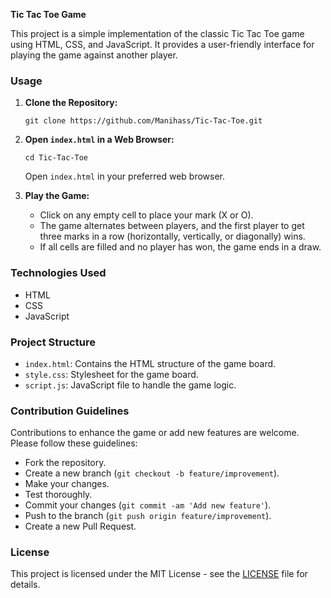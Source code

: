 **Tic Tac Toe Game**

This project is a simple implementation of the classic Tic Tac Toe game using HTML, CSS, and JavaScript. It provides a user-friendly interface for playing the game against another player.

### Usage
1. **Clone the Repository:**
   ```
   git clone https://github.com/Manihass/Tic-Tac-Toe.git
   ```

2. **Open `index.html` in a Web Browser:**
   ```
   cd Tic-Tac-Toe
   ```
   Open `index.html` in your preferred web browser.

3. **Play the Game:**
   - Click on any empty cell to place your mark (X or O).
   - The game alternates between players, and the first player to get three marks in a row (horizontally, vertically, or diagonally) wins.
   - If all cells are filled and no player has won, the game ends in a draw.

### Technologies Used
- HTML
- CSS
- JavaScript

### Project Structure
- `index.html`: Contains the HTML structure of the game board.
- `style.css`: Stylesheet for the game board.
- `script.js`: JavaScript file to handle the game logic.

### Contribution Guidelines
Contributions to enhance the game or add new features are welcome. Please follow these guidelines:
- Fork the repository.
- Create a new branch (`git checkout -b feature/improvement`).
- Make your changes.
- Test thoroughly.
- Commit your changes (`git commit -am 'Add new feature'`).
- Push to the branch (`git push origin feature/improvement`).
- Create a new Pull Request.

### License
This project is licensed under the MIT License - see the [LICENSE](LICENSE) file for details.
